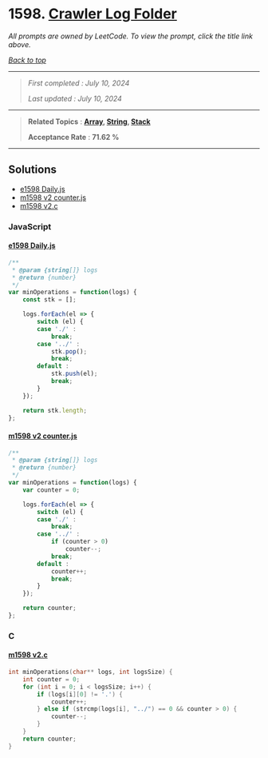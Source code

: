# 1598. [Crawler Log Folder](<https://leetcode.com/problems/crawler-log-folder>)

*All prompts are owned by LeetCode. To view the prompt, click the title link above.*

*[Back to top](<../README.md>)*

------

> *First completed : July 10, 2024*
>
> *Last updated : July 10, 2024*

------

> **Related Topics** : **[Array](<by_topic/Array.md>), [String](<by_topic/String.md>), [Stack](<by_topic/Stack.md>)**
>
> **Acceptance Rate** : **71.62 %**

------

## Solutions

- [e1598 Daily.js](<../my-submissions/e1598 Daily.js>)
- [m1598 v2 counter.js](<../my-submissions/m1598 v2 counter.js>)
- [m1598 v2.c](<../my-submissions/m1598 v2.c>)
### JavaScript
#### [e1598 Daily.js](<../my-submissions/e1598 Daily.js>)
```JavaScript
/**
 * @param {string[]} logs
 * @return {number}
 */
var minOperations = function(logs) {
    const stk = [];

    logs.forEach(el => {
        switch (el) {
        case './' :
            break;
        case '../' :
            stk.pop();
            break;
        default :
            stk.push(el);
            break;
        }
    });

    return stk.length;
};
```

#### [m1598 v2 counter.js](<../my-submissions/m1598 v2 counter.js>)
```JavaScript
/**
 * @param {string[]} logs
 * @return {number}
 */
var minOperations = function(logs) {
    var counter = 0;

    logs.forEach(el => {
        switch (el) {
        case './' :
            break;
        case '../' :
            if (counter > 0)
                counter--;
            break;
        default :
            counter++;
            break;
        }
    });

    return counter;
};
```

### C
#### [m1598 v2.c](<../my-submissions/m1598 v2.c>)
```C
int minOperations(char** logs, int logsSize) {
    int counter = 0;
    for (int i = 0; i < logsSize; i++) {
        if (logs[i][0] != '.') {
            counter++;
        } else if (strcmp(logs[i], "../") == 0 && counter > 0) {
            counter--;
        }
    }
    return counter;
}
```

